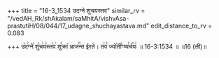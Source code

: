 +++
title = "16-3_1534 उदग्ने शुचयस्तव"
similar_rv = "/vedAH_Rk/shAkalam/saMhitA/vishvAsa-prastutiH/08/044/17_udagne_shuchayastava.md"
edit_distance_to_rv = 0.083

+++
उ꣡द꣢ग्ने꣣ शु꣡च꣢य꣣स्त꣡व꣢ शु꣣क्रा꣡ भ्राज꣢꣯न्त ईरते। त꣢व꣣ ज्यो꣡ती꣢ꣳष्य꣣र्च꣡यः꣢ ॥ 16-3:1534 ॥ ॥16 (ली)॥

<div class="js_include " url="/vedAH_Rk/shAkalam/saMhitA/vishvAsa-prastutiH/08/044/17_udagne_shuchayastava.md"  newLevelForH1="2" title="विश्वास-शाकल-प्रस्तुतिः"  > </div>